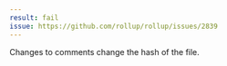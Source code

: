 ```yaml
---
result: fail
issue: https://github.com/rollup/rollup/issues/2839
---
```


Changes to comments change the hash of the file.
